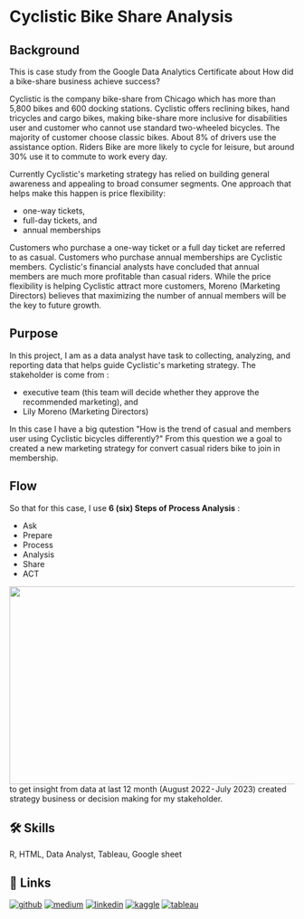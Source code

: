 # Cyclistic Bike Share Analysis

## Background
This is case study from the Google Data Analytics Certificate about How did a bike-share business achieve success?

Cyclistic is the company bike-share from Chicago which has more than 5,800 bikes and 600 docking stations. Cyclistic offers reclining bikes, hand tricycles and cargo bikes, making bike-share more inclusive for disabilities user and customer who cannot use standard two-wheeled bicycles. The majority of customer choose classic bikes. About 8% of drivers use the assistance option. Riders Bike are more likely to cycle for leisure, but around 30% use it to commute to work every day.

Currently Cyclistic's marketing strategy has relied on building general awareness and appealing to broad consumer segments. One approach that helps make this happen is price flexibility:
- one-way tickets,
- full-day tickets, and
- annual memberships
  
Customers who purchase a one-way ticket or a full day ticket are referred to as casual. Customers who purchase annual memberships are Cyclistic members. Cyclistic's financial analysts have concluded that annual members are much more profitable than casual riders. While the price flexibility is helping Cyclistic attract more customers, Moreno (Marketing Directors) believes that maximizing the number of annual members will be the key to future growth.

## Purpose
In this project, I am as a data analyst have task to collecting, analyzing, and reporting data that helps guide Cyclistic's marketing strategy.
The stakeholder is come from :
- executive team (this team will decide whether they approve the recommended marketing), and
- Lily Moreno (Marketing Directors)

In this case I have a big qutestion "How is the trend of casual and members user using Cyclistic bicycles differently?" From this question we a goal to created a new marketing strategy for convert casual riders bike to join in membership.

## Flow
So that for this case, I use **6 (six) Steps of Process Analysis** : 
- Ask
- Prepare
- Process
- Analysis
- Share
- ACT
<img src="https://miro.medium.com/v2/resize:fit:1400/format:webp/1*4U9nrJmFBiLlJdUSA4hipQ.jpeg" width=1400px height=350px />
to get insight from data at last 12 month (August 2022 - July 2023) created strategy business or decision making for my stakeholder.


## 🛠 Skills
R, HTML, Data Analyst, Tableau, Google sheet

## 🔗 Links
[![github](https://img.shields.io/badge/github-000?style=for-the-badge&logo=github&logoColor=white)](https://github.com/triowibowo21/cyclistic-bike-share-analysis/blob/master/cyclistic_bike_share_trips.ipynb)
[![medium](https://img.shields.io/badge/medium-000?style=for-the-badge&logo=medium&logoColor=white)](https://triowibowo21.medium.com/cyclistic-bike-share-trips-c6e3e208ff1e)
[![linkedin](https://img.shields.io/badge/linkedin-0A66C2?style=for-the-badge&logo=linkedin&logoColor=white)](https://www.linkedin.com/posts/triowibowo_cyclistic-bike-share-trips-activity-7126036010915835905-7166?utm_source=share&utm_medium=member_desktop)
[![kaggle](https://img.shields.io/badge/kaggle-1DA1F2?style=for-the-badge&logo=kaggle&logoColor=white)](https://www.kaggle.com/code/triowibowo28/cyclistic-bike-share-analysis)
[![tableau](https://img.shields.io/badge/Tableau-E97627?style=for-the-badge&logo=Tableau&logoColor=white)](https://public.tableau.com/app/profile/trio.wibowo/viz/CylisticBikeShareTrips/cylisticbikesharetrips)

